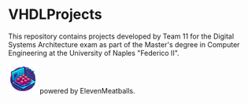 # VHDLProjects
This repository contains projects developed by Team 11 for the Digital Systems Architecture exam as part of the Master's degree in Computer Engineering at the University of Naples "Federico II". 

<img src="https://raw.githubusercontent.com/Rasbon99/VHDLProjects/main/assets/logo.png" alt="drawing" width="60"/> powered by ElevenMeatballs.
